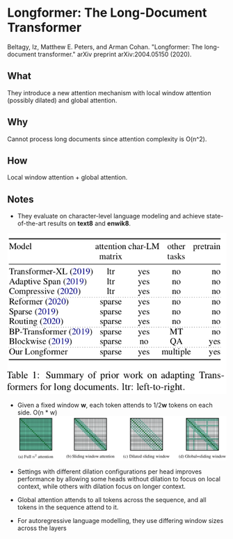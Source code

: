 # Longformer: The Long-Document Transformer

Beltagy, Iz, Matthew E. Peters, and Arman Cohan. "Longformer: The long-document transformer." arXiv preprint arXiv:2004.05150 (2020).

## What

They introduce a new attention mechanism with local window attention (possibly dilated) and global attention. 

## Why

Cannot process long documents since attention complexity is O(n^2). 

## How

Local window attention + global attention.

## Notes

* They evaluate on character-level language modeling and achieve state-of-the-art results on **text8** and **enwik8**.

![Prior Work](./figures/prior.png)

* Given a fixed window **w**, each token attends to 1/2**w** tokens on each side. O(n * w)
![Mask Types](./figures/mask_types.png)

* Settings with different dilation configurations per head improves performance by allowing some heads
without dilation to focus on local context, while
others with dilation focus on longer context.

* Global attention attends to all tokens across the sequence, and all tokens in the sequence attend to it.

* For autoregressive language modelling, they use differing window sizes across the layers